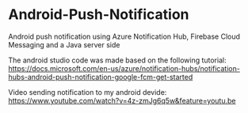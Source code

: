 # Android-Push-Notification
Android push notification using Azure Notification Hub, Firebase Cloud Messaging and a Java server side 

The android studio code was made based on the following tutorial: https://docs.microsoft.com/en-us/azure/notification-hubs/notification-hubs-android-push-notification-google-fcm-get-started

Video sending notification to my android devide: https://www.youtube.com/watch?v=4z-zmJg6q5w&feature=youtu.be
